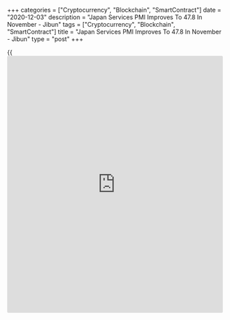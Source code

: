 +++
categories = ["Cryptocurrency", "Blockchain", "SmartContract"]
date = "2020-12-03"
description = "Japan Services PMI Improves To 47.8 In November - Jibun"
tags = ["Cryptocurrency", "Blockchain", "SmartContract"]
title = "Japan Services PMI Improves To 47.8 In November - Jibun"
type = "post"
+++

{{<iframe id="large-banner" src="https://www.bounty.group/#slide=25.0" width="100%" height="600" scrolling="no" style="border: 0px solid rgb(216, 221, 230); border-radius: 3px;">}}

The services sector in Japan continued to contract in November, albeit
at a slower rate, the latest survey from Jibun Bank showed on Thursday
with a services PMI score of 47.8.

That's up from 47.7 in October, although it remains beneath the boom-or-
bust line of 50 that separates expansion from contraction.

Individually, there was a softer fall in output, but incoming new
[business][1] declined at a faster pace. There was a renewed reduction
in workforce numbers.

Businesses redirected capacity to the completion of pending work,
signaled by a quicker fall in outstanding business. Backlogs of work
have now decreased in each of the latest 12 months.

The survey also showed that its composite index improved to 48.1 in
November from 48.0 in October.

For comments and feedback [contact](https://www.playgroundfx.com/contact/): editorial@rtt[news](https://www.letsplayfx.com/blog/forex-news-website/).com

[Economic News][2]

 **What parts of the world are seeing the best (and worst) economic
performances lately? Click[here][3] to check out our [Econ Scorecard][3]
and find out! See up-to-the-moment [ranking](https://www.playgroundfx.com/blog/crypto-exchange-ranking/)s for the best and worst
performers in [GDP][4], [unemployment rate][5], [inflation][6] and much
more.**

   1. www.rtt[news](https://www.letsplayfx.com/blog/forex-news-website/).com/Content/Business.aspx
   2. www.rtt[news](https://www.letsplayfx.com/blog/forex-news-website/).com/Content/EconomicNews.aspx
   3. www.rtt[news](https://www.letsplayfx.com/blog/forex-news-website/).com/economic-scorecard/world-rank/retail-sales/highest-performance.aspx
   4. www.rtt[news](https://www.letsplayfx.com/blog/forex-news-website/).com/economic-scorecard/world-rank/GDP/highest-performance.aspx
   5. www.rtt[news](https://www.letsplayfx.com/blog/forex-news-website/).com/economic-scorecard/world-rank/unemployment-rate/lowest-performance.aspx
   6. www.rtt[news](https://www.letsplayfx.com/blog/forex-news-website/).com/economic-scorecard/world-rank/CPI/highest-performance.aspx